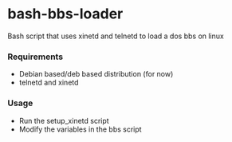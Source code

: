 # bash-bbs-loader

Bash script that uses xinetd and telnetd to load a dos bbs on linux

### Requirements

* Debian based/deb based distribution (for now)
* telnetd and xinetd

### Usage

* Run the setup_xinetd script
* Modify the variables in the bbs script


